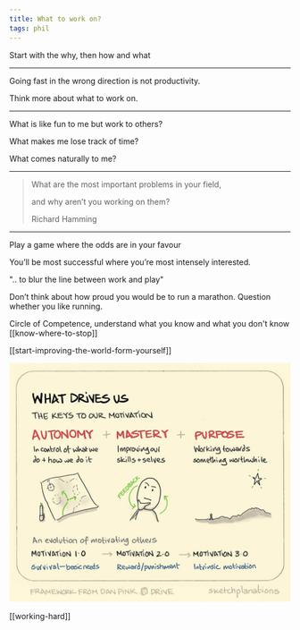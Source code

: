 ```yaml
---
title: What to work on?
tags: phil
---
```


Start with the why, then how and what 

---

Going fast in the wrong direction is not productivity. 

Think more about what to work on.

---

What is like fun to me but work to others?

What makes me lose track of time?

What comes naturally to me?

---

> What are the most important problems in your field,
> 
> and why aren’t you working on them?
> 
> Richard Hamming

---

Play a game where the odds are in your favour 

You’ll be most successful where you’re most intensely interested.

".. to blur the line between work and play"


Don’t think about how proud you would be to run a marathon. Question whether you like running.

Circle of Competence, understand what you know and what you don't know [[know-where-to-stop]]


[[start-improving-the-world-form-yourself]]

![](/static/img/what-drives-us.jpeg)


[[working-hard]]
